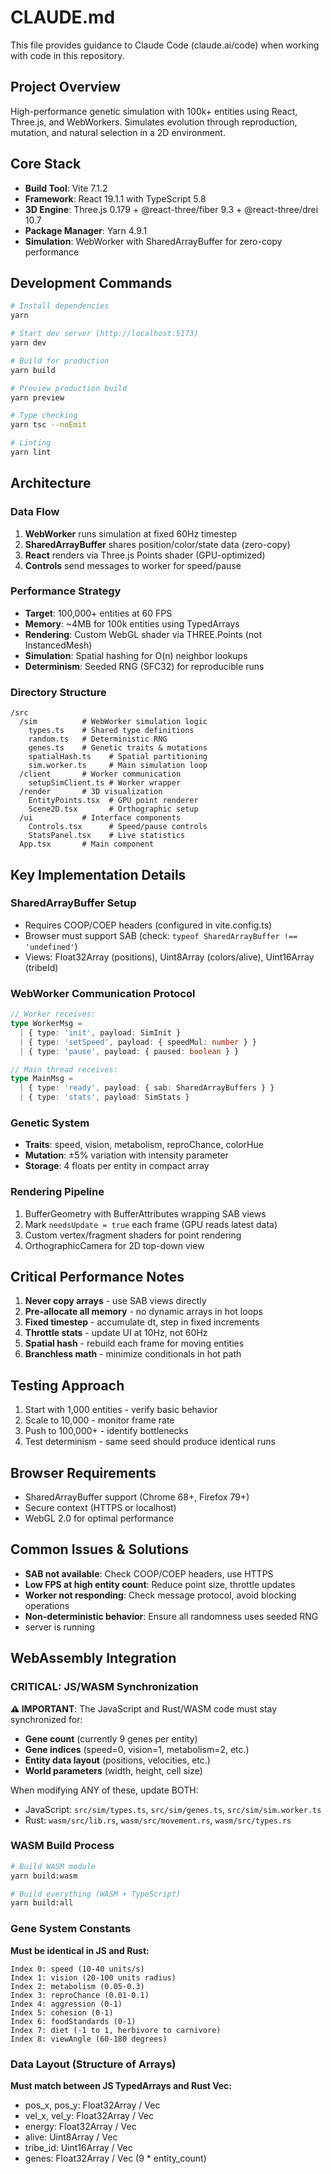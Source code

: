 # CLAUDE.md

This file provides guidance to Claude Code (claude.ai/code) when working with code in this repository.

## Project Overview

High-performance genetic simulation with 100k+ entities using React, Three.js, and WebWorkers. Simulates evolution through reproduction, mutation, and natural selection in a 2D environment.

## Core Stack

- **Build Tool**: Vite 7.1.2
- **Framework**: React 19.1.1 with TypeScript 5.8
- **3D Engine**: Three.js 0.179 + @react-three/fiber 9.3 + @react-three/drei 10.7
- **Package Manager**: Yarn 4.9.1
- **Simulation**: WebWorker with SharedArrayBuffer for zero-copy performance

## Development Commands

```bash
# Install dependencies
yarn

# Start dev server (http://localhost:5173)
yarn dev

# Build for production
yarn build

# Preview production build
yarn preview

# Type checking
yarn tsc --noEmit

# Linting
yarn lint
```

## Architecture

### Data Flow
1. **WebWorker** runs simulation at fixed 60Hz timestep
2. **SharedArrayBuffer** shares position/color/state data (zero-copy)
3. **React** renders via Three.js Points shader (GPU-optimized)
4. **Controls** send messages to worker for speed/pause

### Performance Strategy
- **Target**: 100,000+ entities at 60 FPS
- **Memory**: ~4MB for 100k entities using TypedArrays
- **Rendering**: Custom WebGL shader via THREE.Points (not InstancedMesh)
- **Simulation**: Spatial hashing for O(n) neighbor lookups
- **Determinism**: Seeded RNG (SFC32) for reproducible runs

### Directory Structure
```
/src
  /sim          # WebWorker simulation logic
    types.ts    # Shared type definitions
    random.ts   # Deterministic RNG
    genes.ts    # Genetic traits & mutations
    spatialHash.ts    # Spatial partitioning
    sim.worker.ts     # Main simulation loop
  /client       # Worker communication
    setupSimClient.ts # Worker wrapper
  /render       # 3D visualization
    EntityPoints.tsx  # GPU point renderer
    Scene2D.tsx       # Orthographic setup
  /ui           # Interface components
    Controls.tsx      # Speed/pause controls
    StatsPanel.tsx    # Live statistics
  App.tsx       # Main component
```

## Key Implementation Details

### SharedArrayBuffer Setup
- Requires COOP/COEP headers (configured in vite.config.ts)
- Browser must support SAB (check: `typeof SharedArrayBuffer !== 'undefined'`)
- Views: Float32Array (positions), Uint8Array (colors/alive), Uint16Array (tribeId)

### WebWorker Communication Protocol
```typescript
// Worker receives:
type WorkerMsg = 
  | { type: 'init', payload: SimInit }
  | { type: 'setSpeed', payload: { speedMul: number } }
  | { type: 'pause', payload: { paused: boolean } }

// Main thread receives:
type MainMsg =
  | { type: 'ready', payload: { sab: SharedArrayBuffers } }
  | { type: 'stats', payload: SimStats }
```

### Genetic System
- **Traits**: speed, vision, metabolism, reproChance, colorHue
- **Mutation**: ±5% variation with intensity parameter
- **Storage**: 4 floats per entity in compact array

### Rendering Pipeline
1. BufferGeometry with BufferAttributes wrapping SAB views
2. Mark `needsUpdate = true` each frame (GPU reads latest data)
3. Custom vertex/fragment shaders for point rendering
4. OrthographicCamera for 2D top-down view

## Critical Performance Notes

1. **Never copy arrays** - use SAB views directly
2. **Pre-allocate all memory** - no dynamic arrays in hot loops
3. **Fixed timestep** - accumulate dt, step in fixed increments
4. **Throttle stats** - update UI at 10Hz, not 60Hz
5. **Spatial hash** - rebuild each frame for moving entities
6. **Branchless math** - minimize conditionals in hot path

## Testing Approach

1. Start with 1,000 entities - verify basic behavior
2. Scale to 10,000 - monitor frame rate
3. Push to 100,000+ - identify bottlenecks
4. Test determinism - same seed should produce identical runs

## Browser Requirements

- SharedArrayBuffer support (Chrome 68+, Firefox 79+)
- Secure context (HTTPS or localhost)
- WebGL 2.0 for optimal performance

## Common Issues & Solutions

- **SAB not available**: Check COOP/COEP headers, use HTTPS
- **Low FPS at high entity count**: Reduce point size, throttle updates
- **Worker not responding**: Check message protocol, avoid blocking operations
- **Non-deterministic behavior**: Ensure all randomness uses seeded RNG
- server is running

## WebAssembly Integration

### CRITICAL: JS/WASM Synchronization

**⚠️ IMPORTANT**: The JavaScript and Rust/WASM code must stay synchronized for:
- **Gene count** (currently 9 genes per entity)
- **Gene indices** (speed=0, vision=1, metabolism=2, etc.)
- **Entity data layout** (positions, velocities, etc.)
- **World parameters** (width, height, cell size)

When modifying ANY of these, update BOTH:
- JavaScript: `src/sim/types.ts`, `src/sim/genes.ts`, `src/sim/sim.worker.ts`
- Rust: `wasm/src/lib.rs`, `wasm/src/movement.rs`, `wasm/src/types.rs`

### WASM Build Process

```bash
# Build WASM module
yarn build:wasm

# Build everything (WASM + TypeScript)
yarn build:all
```

### Gene System Constants

**Must be identical in JS and Rust:**
```
Index 0: speed (10-40 units/s)
Index 1: vision (20-100 units radius)
Index 2: metabolism (0.05-0.3)
Index 3: reproChance (0.01-0.1)
Index 4: aggression (0-1)
Index 5: cohesion (0-1)
Index 6: foodStandards (0-1)
Index 7: diet (-1 to 1, herbivore to carnivore)
Index 8: viewAngle (60-180 degrees)
```

### Data Layout (Structure of Arrays)

**Must match between JS TypedArrays and Rust Vec:**
- pos_x, pos_y: Float32Array / Vec<f32>
- vel_x, vel_y: Float32Array / Vec<f32>
- energy: Float32Array / Vec<f32>
- alive: Uint8Array / Vec<u8>
- tribe_id: Uint16Array / Vec<u16>
- genes: Float32Array / Vec<f32> (9 * entity_count)